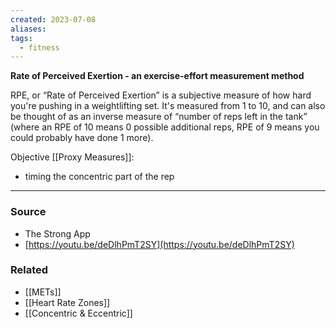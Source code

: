 ```yaml
---
created: 2023-07-08
aliases: 
tags:
  - fitness
---
```

**Rate of Perceived Exertion - an exercise-effort measurement method**

RPE, or “Rate of Perceived Exertion” is a subjective measure of how hard you're pushing in a weightlifting set. It's measured from 1 to 10, and can also be thought of as an inverse measure of “number of reps left in the tank” (where an RPE of 10 means 0 possible additional reps, RPE of 9 means you could probably have done 1 more).

Objective [[Proxy Measures]]:
- timing the concentric part of the rep

****
### Source
- The Strong App
- [https://youtu.be/deDlhPmT2SY](https://youtu.be/deDlhPmT2SY)

### Related
- [[METs]] 
- [[Heart Rate Zones]] 
- [[Concentric & Eccentric]]